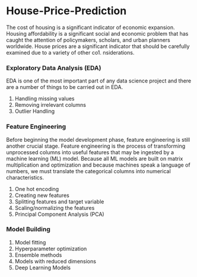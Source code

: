 # House-Price-Prediction
The cost of housing is a significant indicator of economic expansion. Housing affordability is a significant social and economic problem that has caught the attention of policymakers, scholars, and urban planners worldwide. House prices are a significant indicator that should be carefully examined due to a variety of other co1. nsiderations.


### Exploratory Data Analysis (EDA)
EDA is one of the most important part of any data science project and there are a number of things to be carried out in EDA. 

1. Handling missing values
2. Removing irrelevant columns
3. Outlier Handling

### Feature Engineering
Before beginning the model development phase, feature engineering is still another crucial stage. Feature engineering is the process of transforming unprocessed columns into useful features that may be ingested by a machine learning (ML) model. Because all ML models are built on matrix multiplication and optimization and because machines speak a language of numbers, we must translate the categorical columns into numerical characteristics.

1. One hot encoding
2. Creating new features
3. Splitting features and target variable
4. Scaling/normalizing the features
5. Principal Component Analysis (PCA)

### Model Building
1. Model fitting
2. Hyperparameter optimization
3. Ensemble methods
4. Models with reduced dimensions
5. Deep Learning Models
